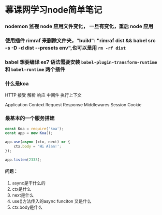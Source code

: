 # 慕课网学习node简单笔记

### nodemon 监视 node 应用文件变化， 一旦有变化，重启 node 应用

### 使用插件 rimraf 来删除文件夹，"build": "rimraf dist && babel src -s -D -d dist --presets env",也可以是用 `rm -rf dist`

### babel 想要编译 es7 语法需要安装 `babel-plugin-transform-runtime` 和 `babel-runtime` 两个插件

### 什么是koa

HTTP 接受 解析 响应
中间件  执行上下文

Application  Context
Request      Response
Middlewares
Session      Cookie

### 最基本的一个服务搭建

```js
const Koa = require('koa');
const app = new Koa();

app.use(async (ctx, next) => {
    ctx.body = 'Hi Alan!';
});

app.listen(2333);
```
#### 问题：
1. async是干什么的
2. ctx是什么
3. next是什么
4. use()方法传入的async funciton 又是什么
5. ctx.body是什么
